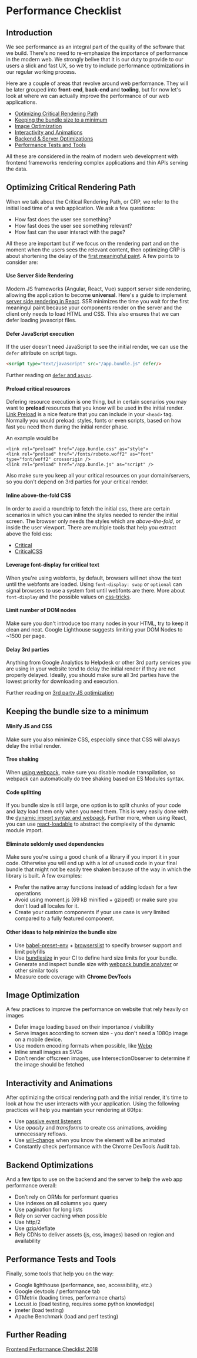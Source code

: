 # Performance Checklist

## Introduction

We see performance as an integral part of the quality of the software that we build. There's no need to re-emphasize the importance of performance in the modern web. We strongly belive that it is our duty to provide to our users a slick and fast UX, so we try to include performance optimizations in our regular working process.

Here are a couple of areas that revolve around web performance. They will be later grouped into **front-end**, **back-end** and **tooling**, but for now let's look at where we can actually improve the performance of our web applications.

* [Optimizing Critical Rendering Path](#optimizing-critical-rendering-path)
* [Keeping the bundle size to a minimum](#keeping-the-bundle-size-to-a-minimum)
* [Image Optimization](#image-optimization)
* [Interactivity and Animations](#interactivity-and-animations)
* [Backend & Server Optimizations](#backend-optimizations)
* [Performance Tests and Tools](#performance-tests-and-tools)

All these are considered in the realm of modern web development with frontend frameworks rendering complex applications and thin APIs serving the data.

## Optimizing Critical Rendering Path

When we talk about the Critical Rendering Path, or CRP, we refer to the initial load time of a web application. We ask a few questions:
* How fast does the user see something?
* How fast does the user see something relevant?
* How fast can the user interact with the page?

All these are important but if we focus on the rendering part and on the moment when the users sees the relevant content, then optimizing CRP is about shortening the delay of the [first meaningful paint](https://developers.google.com/web/tools/lighthouse/audits/first-meaningful-paint). A few points to consider are:

#### Use Server Side Rendering
Modern JS frameworks (Angular, React, Vue) support server side rendering, allowing the application to become **universal**. Here's a guide to implement [server side rendering in React](https://medium.freecodecamp.org/demystifying-reacts-server-side-render-de335d408fe4). SSR minimizes the time you wait for the first meaningul paint because your components render on the server and the client only needs to load HTML and CSS. This also ensures that we can defer loading javascript files.

#### Defer JavaScript execution
If the user doesn't need JavaScript to see the initial render, we can use the `defer` attribute on script tags.
```html
<script type="text/javascript" src="/app.bundle.js" defer/>
```

Further reading on [`defer` and `async`](http://www.growingwiththeweb.com/2014/02/async-vs-defer-attributes.html).

#### Preload critical resources
Defering resource execution is one thing, but in certain scenarios you may want to **preload** resources that you know will be used in the initial render. [Link Preload](https://developer.mozilla.org/en-US/docs/Web/HTML/Preloading_content) is a nice feature that you can include in your `<head>` tag. Normally you would preload: styles, fonts or even scripts, based on how fast you need them during the initial render phase.

An example would be
```
<link rel="preload" href="/app.bundle.css" as="style">
<link rel="preload" href="/fonts/roboto.woff2" as="font" type="font/woff2" crossorigin />        
<link rel="preload" href="/app.bundle.js" as="script" />
```

Also make sure you keep all your critical resources on your domain/servers, so you don't depend on 3rd parties for your critical render.

#### Inline above-the-fold CSS
In order to avoid a roundtrip to fetch the initial css, there are certain scenarios in which you can inline the styles needed to render the initial screen. The browser only needs the styles which are *above-the-fold*, or inside the user viewport. There are multiple tools that help you extract above the fold css:
* [Critical](https://github.com/addyosmani/critical)
* [CriticalCSS](https://github.com/filamentgroup/criticalCSS)

#### Leverage font-display for critical text
When you're using webfonts, by default, browsers will not show the text until the webfonts are loaded. Using `font-display: swap` or `optional` can signal browsers to use a system font until webfonts are there. More about `font-display` and the possible values on [css-tricks](https://css-tricks.com/font-display-masses/).

#### Limit number of DOM nodes
Make sure you don't introduce too many nodes in your HTML, try to keep it clean and neat. Google Lighthouse suggests limiting your DOM Nodes to ~1500 per page.

#### Delay 3rd parties
Anything from Google Analytics to Helpdesk or other 3rd party services you are using in your website tend to delay the initial render if they are not properly delayed. Ideally, you should make sure all 3rd parties have the lowest priority for downloading and execution.

Further reading on [3rd party JS optimization](https://developers.google.com/web/fundamentals/performance/optimizing-content-efficiency/loading-third-party-javascript/)

## Keeping the bundle size to a minimum

#### Minify JS and CSS
Make sure you also minimize CSS, especially since that CSS will always delay the initial render.

#### Tree shaking
When [using webpack](https://webpack.js.org/guides/tree-shaking/), make sure you disable module transpilation, so webpack can automatically do tree shaking based on ES Modules syntax.

#### Code splitting
If you bundle size is still large, one option is to split chunks of your code and lazy load them only when you need them. This is very easily done with the [dynamic import syntax and webpack](https://webpack.js.org/guides/code-splitting/). Further more, when using React, you can use [react-loadable](https://github.com/jamiebuilds/react-loadable) to abstract the complexity of the dynamic module import.

#### Eliminate seldomly used dependencies
Make sure you're using a good chunk of a library if you import it in your code. Otherwise you will end up with a lot of unused code in your final bundle that might not be easily tree shaken because of the way in which the library is built. A few examples:
* Prefer the native array functions instead of adding lodash for a few operations
* Avoid using moment.js (69 kB minified + gziped!) or make sure you don't load all locales for it.
* Create your custom components if your use case is very limited compared to a fully featured component.

#### Other ideas to help minimize the bundle size
* Use [babel-preset-env](https://github.com/babel/babel/tree/master/packages/babel-preset-env) + [browserslist](https://github.com/browserslist/browserslist) to specify browser support and limit polyfills
* Use [bundlesize](https://github.com/siddharthkp/bundlesize) in your CI to define hard size limits for your bundle.
* Generate and inspect bundle size with [webpack bundle analyzer](https://github.com/webpack-contrib/webpack-bundle-analyzer) or other similar tools
* Measure code coverage with **Chrome DevTools**

## Image Optimization
A few practices to improve the performance on website that rely heavily on images
* Defer image loading based on their importance / visibility
* Serve images according to screen size - you don't need a 1080p image on a mobile device.
* Use modern encoding formats when possible, like [Webp](https://www.smashingmagazine.com/2015/10/webp-images-and-performance/)
* Inline small images as SVGs
* Don’t render offscreen images, use IntersectionObserver to determine if the image should be fetched

## Interactivity and Animations
After optimizing the critical rendering path and the initial render, it's time to look at how the user interacts with your application. Using the following practices will help you maintain your rendering at 60fps:
* Use [passive event listeners](https://developers.google.com/web/updates/2016/06/passive-event-listeners)
* Use *opacity* and *transforms* to create css animations, avoiding unnecessary reflows.
* Use [will-change](https://developer.mozilla.org/en-US/docs/Web/CSS/will-change) when you know the element will be animated
* Constantly check performance with the Chrome DevTools Audit tab.

## Backend Optimizations
And a few tips to use on the backend and the server to help the web app performance overall:
* Don’t rely on ORMs for performant queries
* Use indexes on all columns you query
* Use pagination for long lists
* Rely on server caching when possible
* Use http/2
* Use gzip/deflate
* Rely CDNs to deliver assets (js, css, images) based on region and availability

## Performance Tests and Tools
Finally, some tools that help you on the way:
* Google lighthouse (performance, seo, accessibility, etc.)
* Google devtools / performance tab
* GTMetrix (loading times, performance charts)
* Locust.io (load testing, requires some python knowledge)
* jmeter (load testing)
* Apache Benchmark (load and perf testing)

## Further Reading
[Frontend Performance Checklist 2018](https://www.smashingmagazine.com/2018/01/front-end-performance-checklist-2018-pdf-pages/)
